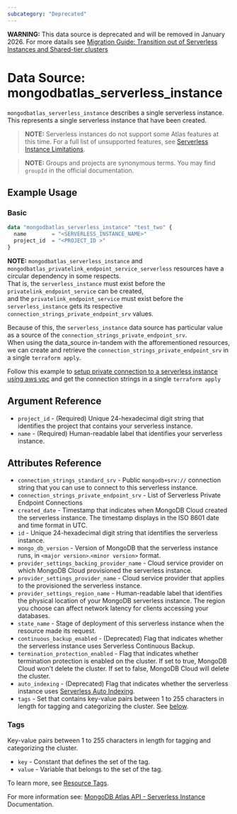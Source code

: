 ```yaml
---
subcategory: "Deprecated"    
---
```


**WARNING:** This data source is deprecated and will be removed in January 2026. For more datails see [Migration Guide: Transition out of Serverless Instances and Shared-tier clusters](https://registry.terraform.io/providers/mongodb/mongodbatlas/latest/docs/guides/serverless-shared-migration-guide)

# Data Source: mongodbatlas_serverless_instance

`mongodbatlas_serverless_instance` describes a single serverless instance. This represents a single serverless instance that have been created.
> **NOTE:**  Serverless instances do not support some Atlas features at this time.
For a full list of unsupported features, see [Serverless Instance Limitations](https://docs.atlas.mongodb.com/reference/serverless-instance-limitations/).
 

> **NOTE:** Groups and projects are synonymous terms. You may find `groupId` in the official documentation.

## Example Usage

### Basic
```terraform
data "mongodbatlas_serverless_instance" "test_two" {
  name        = "<SERVERLESS_INSTANCE_NAME>"
  project_id  = "<PROJECT_ID >"
}
```

**NOTE:**  `mongodbatlas_serverless_instance` and `mongodbatlas_privatelink_endpoint_service_serverless` resources have a circular dependency in some respects.\
That is, the `serverless_instance` must exist before the `privatelink_endpoint_service` can be created,\
and the `privatelink_endpoint_service` must exist before the `serverless_instance` gets its respective `connection_strings_private_endpoint_srv` values.

Because of this, the `serverless_instance` data source has particular value as a source of the `connection_strings_private_endpoint_srv`.\
When using the data_source in-tandem with the afforementioned resources, we can create and retrieve the `connection_strings_private_endpoint_srv` in a single `terraform apply`.

Follow this example to [setup private connection to a serverless instance using aws vpc](https://github.com/mongodb/terraform-provider-mongodbatlas/tree/master/examples/aws-privatelink-endpoint/serverless-instance) and get the connection strings in a single `terraform apply`


## Argument Reference

* `project_id` - (Required) Unique 24-hexadecimal digit string that identifies the project that contains your serverless instance.
* `name` - (Required) Human-readable label that identifies your serverless instance.

## Attributes Reference

* `connection_strings_standard_srv` - Public `mongodb+srv://` connection string that you can use to connect to this serverless instance.
* `connection_strings_private_endpoint_srv` - List of Serverless Private Endpoint Connections
* `created_date` - Timestamp that indicates when MongoDB Cloud created the serverless instance. The timestamp displays in the ISO 8601 date and time format in UTC.
* `id` - Unique 24-hexadecimal digit string that identifies the serverless instance.
* `mongo_db_version` - Version of MongoDB that the serverless instance runs, in `<major version>`.`<minor version>` format.
* `provider_settings_backing_provider_name` - Cloud service provider on which MongoDB Cloud provisioned the serverless instance.
* `provider_settings_provider_name` - Cloud service provider that applies to the provisioned the serverless instance.
* `provider_settings_region_name` - Human-readable label that identifies the physical location of your MongoDB serverless instance. The region you choose can affect network latency for clients accessing your databases.
* `state_name` - Stage of deployment of this serverless instance when the resource made its request.
* `continuous_backup_enabled` - (Deprecated) Flag that indicates whether the serverless instance uses Serverless Continuous Backup.
* `termination_protection_enabled` - Flag that indicates whether termination protection is enabled on the cluster. If set to true, MongoDB Cloud won't delete the cluster. If set to false, MongoDB Cloud will delete the cluster.
* `auto_indexing` - (Deprecated) Flag that indicates whether the serverless instance uses [Serverless Auto Indexing](https://www.mongodb.com/docs/atlas/performance-advisor/auto-index-serverless/).
* `tags` - Set that contains key-value pairs between 1 to 255 characters in length for tagging and categorizing the cluster. See [below](#tags).

### Tags

Key-value pairs between 1 to 255 characters in length for tagging and categorizing the cluster.

* `key` - Constant that defines the set of the tag.
* `value` - Variable that belongs to the set of the tag.

To learn more, see [Resource Tags](https://dochub.mongodb.org/core/add-cluster-tag-atlas).


For more information see: [MongoDB Atlas API - Serverless Instance](https://docs.atlas.mongodb.com/reference/api/serverless-instances/) Documentation.
